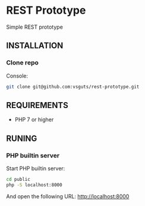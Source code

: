 REST Prototype
==============

Simple REST prototype

INSTALLATION
------------

### Clone repo

Console:

```bash
git clone git@github.com:vsguts/rest-prototype.git
```

REQUIREMENTS
------------

- PHP 7 or higher

RUNING
------

### PHP builtin server

Start PHP builtin server:

```bash
cd public
php -S localhost:8000
```

And open the following URL: [http://localhost:8000](http://localhost:8000)
